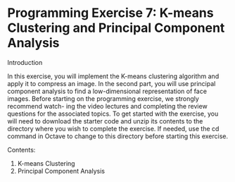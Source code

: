 Programming Exercise 7: K-means Clustering and Principal Component Analysis
=============

Introduction

In this exercise, you will implement the K-means clustering algorithm and apply it to compress an image. 
In the second part, you will use principal component analysis to find a low-dimensional representation of face images. 
Before starting on the programming exercise, we strongly recommend watch- ing the video lectures and completing the review questions for the associated topics.
To get started with the exercise, you will need to download the starter code and unzip its contents to the directory where you wish to complete the exercise. 
If needed, use the cd command in Octave to change to this directory before starting this exercise.

Contents:

1. K-means Clustering
2. Principal Component Analysis
